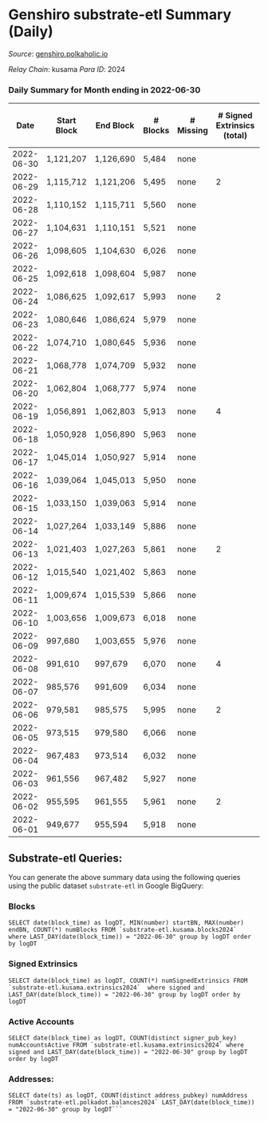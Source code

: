# Genshiro substrate-etl Summary (Daily)

_Source_: [genshiro.polkaholic.io](https://genshiro.polkaholic.io)

*Relay Chain*: kusama
*Para ID*: 2024



### Daily Summary for Month ending in 2022-06-30


| Date | Start Block | End Block | # Blocks | # Missing | # Signed Extrinsics (total) | # Active Accounts | # Addresses with Balances | # Events | # Transfers | # XCM Transfers In | # XCM Transfers Out |
| ---- | ----------- | --------- | -------- | --------- | --------------------------- | ----------------- | ------------------------- | -------- | ----------- | ------------------ | ------------------- |
| 2022-06-30 | 1,121,207 | 1,126,690 | 5,484 | none  |  |  | 24 | 10,977 |   |   |   |
| 2022-06-29 | 1,115,712 | 1,121,206 | 5,495 | none  | 2 | 2 | 24 | 11,017 |   | 2  |   |
| 2022-06-28 | 1,110,152 | 1,115,711 | 5,560 | none  |  |  | 24 | 11,134 |   | 1  |   |
| 2022-06-27 | 1,104,631 | 1,110,151 | 5,521 | none  |  |  | 24 | 11,051 |   |   |   |
| 2022-06-26 | 1,098,605 | 1,104,630 | 6,026 | none  |  |  | 24 | 12,062 |   |   |   |
| 2022-06-25 | 1,092,618 | 1,098,604 | 5,987 | none  |  |  | 24 | 11,989 |   | 1  |   |
| 2022-06-24 | 1,086,625 | 1,092,617 | 5,993 | none  | 2 | 2 | 24 | 12,009 |   | 1  |   |
| 2022-06-23 | 1,080,646 | 1,086,624 | 5,979 | none  |  |  | 24 | 11,973 |   | 1  |   |
| 2022-06-22 | 1,074,710 | 1,080,645 | 5,936 | none  |  |  | 24 | 11,892 |   | 2  |   |
| 2022-06-21 | 1,068,778 | 1,074,709 | 5,932 | none  |  |  | 24 | 11,879 |   | 1  |   |
| 2022-06-20 | 1,062,804 | 1,068,777 | 5,974 | none  |  |  | 24 | 11,963 |   | 1  |   |
| 2022-06-19 | 1,056,891 | 1,062,803 | 5,913 | none  | 4 | 2 | 24 | 11,852 |   |   |   |
| 2022-06-18 | 1,050,928 | 1,056,890 | 5,963 | none  |  |  | 24 | 11,936 |   |   |   |
| 2022-06-17 | 1,045,014 | 1,050,927 | 5,914 | none  |  |  | 24 | 11,838 |   |   |   |
| 2022-06-16 | 1,039,064 | 1,045,013 | 5,950 | none  |  |  | 24 | 11,910 |   |   |   |
| 2022-06-15 | 1,033,150 | 1,039,063 | 5,914 | none  |  |  | 24 | 11,843 |   |   |   |
| 2022-06-14 | 1,027,264 | 1,033,149 | 5,886 | none  |  |  | 24 | 11,786 |   |   |   |
| 2022-06-13 | 1,021,403 | 1,027,263 | 5,861 | none  | 2 | 2 | 24 | 11,755 |   |   |   |
| 2022-06-12 | 1,015,540 | 1,021,402 | 5,863 | none  |  |  | 24 | 11,741 |   |   |   |
| 2022-06-11 | 1,009,674 | 1,015,539 | 5,866 | none  |  |  | 24 | 11,752 |   |   |   |
| 2022-06-10 | 1,003,656 | 1,009,673 | 6,018 | none  |  |  | 24 | 12,051 |   |   |   |
| 2022-06-09 | 997,680 | 1,003,655 | 5,976 | none  |  |  | 24 | 11,962 |   |   |   |
| 2022-06-08 | 991,610 | 997,679 | 6,070 | none  | 4 | 2 | 24 | 12,171 |   |   |   |
| 2022-06-07 | 985,576 | 991,609 | 6,034 | none  |  |  | 24 | 12,078 |   |   |   |
| 2022-06-06 | 979,581 | 985,575 | 5,995 | none  | 2 | 2 | 24 | 12,018 |   |   |   |
| 2022-06-05 | 973,515 | 979,580 | 6,066 | none  |  |  | 24 | 12,152 |   |   |   |
| 2022-06-04 | 967,483 | 973,514 | 6,032 | none  |  |  | 24 | 12,089 |   |   |   |
| 2022-06-03 | 961,556 | 967,482 | 5,927 | none  |  |  | 24 | 11,864 |   |   |   |
| 2022-06-02 | 955,595 | 961,555 | 5,961 | none  | 2 | 2 | 24 | 11,945 |   |   |   |
| 2022-06-01 | 949,677 | 955,594 | 5,918 | none  |  |  | 24 | 11,846 |   |   |   |

## Substrate-etl Queries:
You can generate the above summary data using the following queries using the public dataset `substrate-etl` in Google BigQuery:


### Blocks
```
SELECT date(block_time) as logDT, MIN(number) startBN, MAX(number) endBN, COUNT(*) numBlocks FROM `substrate-etl.kusama.blocks2024`  where LAST_DAY(date(block_time)) = "2022-06-30" group by logDT order by logDT
```


### Signed Extrinsics
```
SELECT date(block_time) as logDT, COUNT(*) numSignedExtrinsics FROM `substrate-etl.kusama.extrinsics2024`  where signed and LAST_DAY(date(block_time)) = "2022-06-30" group by logDT order by logDT
```


### Active Accounts
```
SELECT date(block_time) as logDT, COUNT(distinct signer_pub_key) numAccountsActive FROM `substrate-etl.kusama.extrinsics2024` where signed and LAST_DAY(date(block_time)) = "2022-06-30" group by logDT order by logDT
```


### Addresses:
```
SELECT date(ts) as logDT, COUNT(distinct address_pubkey) numAddress FROM `substrate-etl.polkadot.balances2024` LAST_DAY(date(block_time)) = "2022-06-30" group by logDT```

